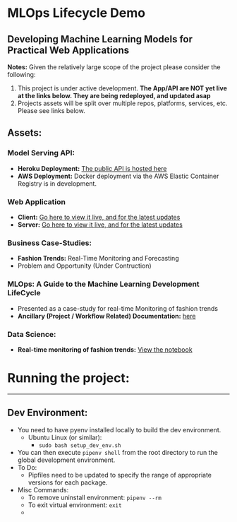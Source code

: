 # MLOps Lifecycle Demo

## Developing Machine Learning Models for Practical Web Applications

**Notes:** Given the relatively large scope of the project please consider the following:
1. This project is under active development. **The App/API are NOT yet live at the links below. They are being redeployed, and updated asap**
2. Projects assets will be split over multiple repos, platforms, services, etc. Please see links below.

## Assets:

### Model Serving API:
* **Heroku Deployment:** [The public API is hosted here](https://min-flask-api.herokuapp.com/)
* **AWS Deployment:** Docker deployment via the AWS Elastic Container Registry is in development.

### Web Application
* **Client:** [Go here to view it live, and for the latest updates](https://github.com/workbench-a/mern_client_demo)
* **Server:** [Go here to view it live, and for the latest updates](https://github.com/workbench-a/mern_server_demo)

### Business Case-Studies:
* **Fashion Trends:** Real-Time Monitoring and Forecasting
 * Problem and Opportunity (Under Contruction)

### MLOps: A Guide to the Machine Learning Development LifeCycle
 * Presented as a case-study for real-time Monitoring of fashion trends
 * **Ancillary (Project / Workflow Related) Documentation:** [here](https://colab.research.google.com/drive/1fuVfAoYDDcNSTcczp8EQPE7cG_AA_H9t?usp=sharing)

### Data Science:
 * **Real-time monitoring of fashion trends:** [View the notebook](https://colab.research.google.com/drive/1k0ulpOzYYIxmu2NHuUAzJAP_8jheuDS5?usp=sharing)


# Running the project:
---

## Dev Environment:

* You need to have pyenv installed locally to build the dev environment.
  * Ubuntu Linux (or similar):
    * ```sudo bash setup_dev_env.sh```
* You can then execute ```pipenv shell``` from the root directory to run the global development environment.
* To Do: 
  * Pipfiles need to be updated to specify the range of appropriate versions for each package.
* Misc Commands:
  * To remove uninstall environment: ```pipenv --rm```
  * To exit virtual environment: ```exit```
  * 

